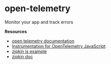 # open-telemetry
Monitor your app and track errors

**Resources**
- [open telemetry documentation](https://opentelemetry.io/docs/languages/js/exporters/)
- [Instrumentation for OpenTelemetry JavaScript](https://opentelemetry.io/docs/languages/js/instrumentation/)
- [zipkin js example](https://github.com/openzipkin/zipkin-js-example)
- [zipkin doc](https://zipkin.io/pages/tracers_instrumentation)
